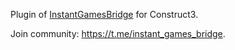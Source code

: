 Plugin of [InstantGamesBridge](https://github.com/mewtongames/instant-games-bridge) for Construct3.

Join community: https://t.me/instant_games_bridge.